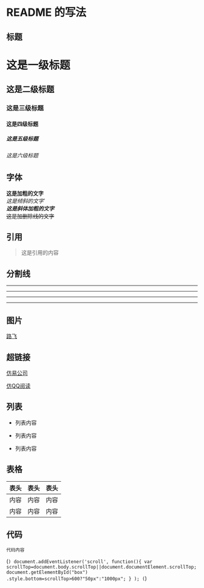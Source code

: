 # README 的写法

## 标题

# 这是一级标题
## 这是二级标题
### 这是三级标题
#### 这是四级标题
##### 这是五级标题
###### 这是六级标题

## 字体

**这是加粗的文字**
<br/>
*这是倾斜的文字*`
<br/>
***这是斜体加粗的文字***
<br/>
~~这是加删除线的文字~~

## 引用

>这是引用的内容

## 分割线

---
----
***
*****

## 图片
[路飞](./images/timg.jpg "悬停显示")

## 超链接

[仿易公司](https://jinhuangmin.github.io/yifirm/)
<br/>

[仿QQ阅读](https://jinhuangmin.github.io/qqreadbook/)

## 列表

- 列表内容
+ 列表内容
* 列表内容

## 表格

表头|表头|表头
---|:--:|---:
内容|内容|内容
内容|内容|内容

## 代码

`代码内容`

(```)
document.addEventListener('scroll',
		function(){
      var scrollTop=document.body.scrollTop||document.documentElement.scrollTop;
			document.getElementById("box")
					.style.bottom=scrollTop>600?"50px":"1000px";
			}
		);
(```)
